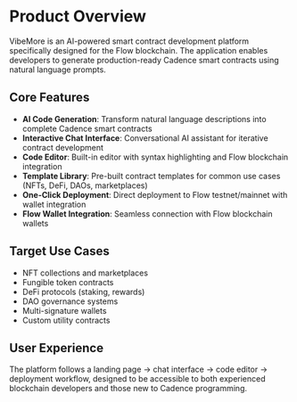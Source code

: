 # Product Overview

VibeMore is an AI-powered smart contract development platform specifically designed for the Flow blockchain. The application enables developers to generate production-ready Cadence smart contracts using natural language prompts.

## Core Features

- **AI Code Generation**: Transform natural language descriptions into complete Cadence smart contracts
- **Interactive Chat Interface**: Conversational AI assistant for iterative contract development
- **Code Editor**: Built-in editor with syntax highlighting and Flow blockchain integration
- **Template Library**: Pre-built contract templates for common use cases (NFTs, DeFi, DAOs, marketplaces)
- **One-Click Deployment**: Direct deployment to Flow testnet/mainnet with wallet integration
- **Flow Wallet Integration**: Seamless connection with Flow blockchain wallets

## Target Use Cases

- NFT collections and marketplaces
- Fungible token contracts
- DeFi protocols (staking, rewards)
- DAO governance systems
- Multi-signature wallets
- Custom utility contracts

## User Experience

The platform follows a landing page → chat interface → code editor → deployment workflow, designed to be accessible to both experienced blockchain developers and those new to Cadence programming.